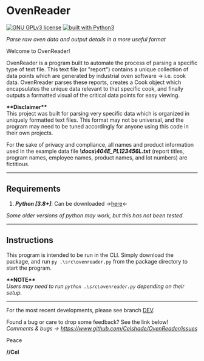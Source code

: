 # OvenReader
[![GNU GPLv3 license](https://img.shields.io/badge/license-GPLv3-blue.svg)](https://github.com/Celshade/OvenReader/blob/master/LICENSE.txt)
[![built with Python3](https://img.shields.io/badge/built%20with-Python3-green.svg)](https://www.python.org/)

_Parse raw oven data and output details in a more useful format_

Welcome to OvenReader!

OvenReader is a program built to automate the process of parsing a specific
type of text file. This text file (or "report") contains a unique collection of
data points which are generated by industrial oven software -> i.e. cook data.
OvenRreader parses these reports, creates a Cook object which encapsulates
the unique data relevant to that specific cook, and finally outputs a formatted
visual of the critical data points for easy viewing.

**\*\*Disclaimer\*\*** \
This project was built for parsing very specific data which is organized in
uniquely formatted text files. This format may not be universal, and the
program may need to be tuned accordingly for anyone using this code in their
own projects.

For the sake of privacy and compliance, all names and product information used
in the example data file **_\docs\404E_PL123456L.txt_** (report titles, program
names, employee names, product names, and lot numbers) are fictitious.
***

## Requirements
1. _**Python [3.8+]**_: Can be downloaded ->[here](https://www.python.org/)<-

_Some older versions of python may work, but this has not been tested._
***

## Instructions
This program is intended to be run in the CLI. Simply download the package, and
run `py .\src\ovenreader.py` from the package directory to start the
program.

**\*\*NOTE\*\*** \
_Users may need to run `python .\src\ovenreader.py` depending on their setup._
***

For the most recent developments, please see branch [DEV](https://github.com/Celshade/OvenReader/tree/dev).

Found a bug or care to drop some feedback? See the link below! \
_Comments & bugs -> https://www.github.com/Celshade/OvenReader/issues_

Peace

**//Cel**
